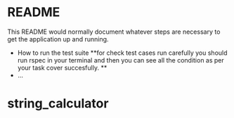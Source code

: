 # README

This README would normally document whatever steps are necessary to get the
application up and running.



* How to run the test suite
**for check test cases run carefully you should run rspec in your terminal and then you can see all the condition as per your task cover succesfully.
**
* ...
# string_calculator
